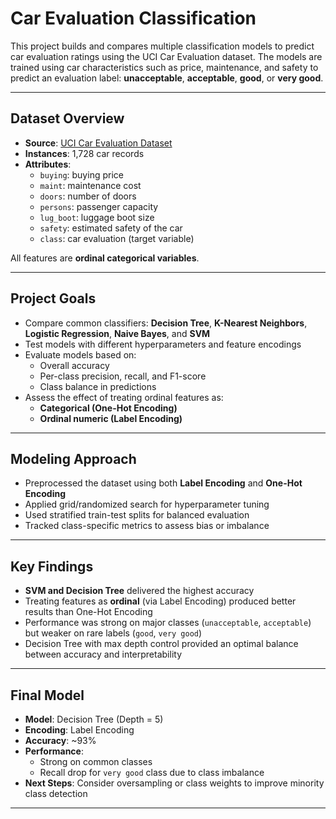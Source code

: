 # Car Evaluation Classification

This project builds and compares multiple classification models to predict car evaluation ratings using the UCI Car Evaluation dataset. The models are trained using car characteristics such as price, maintenance, and safety to predict an evaluation label: **unacceptable**, **acceptable**, **good**, or **very good**.

---

## Dataset Overview

- **Source**: [UCI Car Evaluation Dataset](https://archive.ics.uci.edu/ml/datasets/Car+Evaluation)
- **Instances**: 1,728 car records
- **Attributes**:
  - `buying`: buying price
  - `maint`: maintenance cost
  - `doors`: number of doors
  - `persons`: passenger capacity
  - `lug_boot`: luggage boot size
  - `safety`: estimated safety of the car
  - `class`: car evaluation (target variable)

All features are **ordinal categorical variables**.

---

## Project Goals

- Compare common classifiers: **Decision Tree**, **K-Nearest Neighbors**, **Logistic Regression**, **Naive Bayes**, and **SVM**
- Test models with different hyperparameters and feature encodings
- Evaluate models based on:
  - Overall accuracy
  - Per-class precision, recall, and F1-score
  - Class balance in predictions
- Assess the effect of treating ordinal features as:
  - **Categorical (One-Hot Encoding)**
  - **Ordinal numeric (Label Encoding)**

---

## Modeling Approach

- Preprocessed the dataset using both **Label Encoding** and **One-Hot Encoding**
- Applied grid/randomized search for hyperparameter tuning
- Used stratified train-test splits for balanced evaluation
- Tracked class-specific metrics to assess bias or imbalance

---

## Key Findings

- **SVM and Decision Tree** delivered the highest accuracy
- Treating features as **ordinal** (via Label Encoding) produced better results than One-Hot Encoding
- Performance was strong on major classes (`unacceptable`, `acceptable`) but weaker on rare labels (`good`, `very good`)
- Decision Tree with max depth control provided an optimal balance between accuracy and interpretability

---

## Final Model

- **Model**: Decision Tree (Depth = 5)
- **Encoding**: Label Encoding
- **Accuracy**: ~93%
- **Performance**:
  - Strong on common classes
  - Recall drop for `very good` class due to class imbalance
- **Next Steps**: Consider oversampling or class weights to improve minority class detection

---
